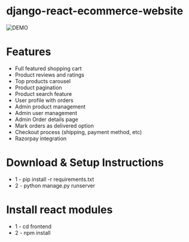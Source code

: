 # django-react-ecommerce-website

![DEMO](../main/website.png)


# Features
* Full featured shopping cart
* Product reviews and ratings
* Top products carousel
* Product pagination
* Product search feature
* User profile with orders
* Admin product management
* Admin user management
* Admin Order details page
* Mark orders as delivered option
* Checkout process (shipping, payment method, etc)
* Razorpay integration


# Download & Setup Instructions
* 1 - pip install -r requirements.txt
* 2 - python manage.py runserver

# Install react modules
* 1 - cd frontend
* 2 - npm install
